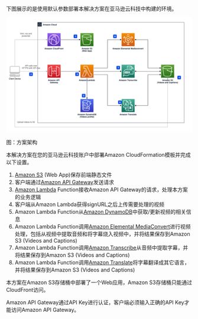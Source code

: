 下图展示的是使用默认参数部署本解决方案在亚马逊云科技中构建的环境。

![architecture](./images/Video-Transcriber-Architecture.png)
      
图：方案架构

本解决方案在您的亚马逊云科技账户中部署Amazon CloudFormation模板并完成以下设置。

1. [Amazon S3][s3] (Web App)保存前端静态文件
2. 客户端通过[Amazon API Gateway][api-gateway]发送请求
3. [Amazon Lambda][lambda] Function接收Amazon API Gateway的请求，处理本方案的业务逻辑
4. 客户端从Amazon Lambda获得signURL之后上传需要处理的视频
5. Amazon Lambda Function从[Amazon DynamoDB][dynamodb]中获取/更新视频的相关信息
6. Amazon Lambda Function调用[Amazon Elemental MediaConvert][mediaconvert]进行视频处理，包括从视频中提取音频和将字幕烧入视频中，并将结果保存到Amazon S3 (Videos and Captions)
7. Amazon Lambda Function调用[Amazon Transcribe][transcribe]从音频中提取字幕，并将结果保存到Amazon S3 (Videos and Captions)
8. Amazon Lambda Function调用[Amazon Translate][translate]将字幕翻译成其它语言，并将结果保存到Amazon S3 (Videos and Captions)

本方案在Amazon S3存储桶中部署了一个Web应用，Amazon S3存储桶只能通过CloudFront访问。

Amazon API Gateway通过API Key进行认证，客户端必须输入正确的API Key才能访问Amazon API Gateway。

[s3]: https://aws.amazon.com/cn/s3/
[api-gateway]: https://aws.amazon.com/cn/api-gateway/
[lambda]: https://aws.amazon.com/cn/lambda/
[dynamodb]: https://aws.amazon.com/cn/dynamodb/
[mediaconvert]: https://aws.amazon.com/cn/mediaconvert/
[transcribe]: https://aws.amazon.com/cn/transcribe/
[translate]: https://aws.amazon.com/cn/translate/